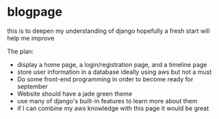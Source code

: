 # blogpage
this is to deepen my understanding of django
hopefully a fresh start will help me improve

The plan:
* display a home page, a login/registration page, and a timeline page
* store user information in a database ideally using aws but not a must
* Do some front-end programming in order to become ready for september 
* Website should have a jade green theme
* use many of django's built-in features to learn more about them
* if I can combine my aws knowledge with this page it would be great
